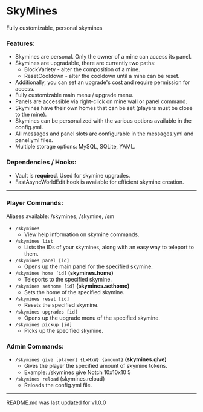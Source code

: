 # SkyMines
Fully customizable, personal skymines

### Features:
* Skymines are personal. Only the owner of a mine can access its panel.
* Skymines are upgradable, there are currently two paths:
  * BlockVariety - alter the composition of a mine.
  * ResetCooldown - alter the cooldown until a mine can be reset.
* Additionally, you can set an upgrade's cost and require permission for access.
* Fully customizable main menu / upgrade menu.
* Panels are accessible via right-click on mine wall or panel command.
* Skymines have their own homes that can be set (players must be close to the mine).
* Skymines can be personalized with the various options available in the config.yml.
* All messages and panel slots are configurable in the messages.yml and panel.yml files.
* Multiple storage options: MySQL, SQLite, YAML.

### Dependencies / Hooks:
* Vault is **required**. Used for skymine upgrades.
* FastAsyncWorldEdit hook is available for efficient skymine creation.

---

### Player Commands:
Aliases available: /skymines, /skymine, /sm

* `/skymines`
  * View help information on skymine commands.
* `/skymines list`
  * Lists the IDs of your skymines, along with an easy way to teleport to them.
* `/skymines panel [id]`
  * Opens up the main panel for the specified skymine.
* `/skymines home [id]` **(skymines.home)**
  * Teleports to the specified skymine.
* `/skymines sethome [id]` **(skymines.sethome)**
  * Sets the home of the specified skymine.
* `/skymines reset [id]`
  * Resets the specified skymine.
* `/skymines upgrades [id]`
  * Opens up the upgrade menu of the specified skymine.
* `/skymines pickup [id]`
  * Picks up the specified skymine.

### Admin Commands:
* `/skymines give [player] {LxHxW} {amount}` **(skymines.give)**
  * Gives the player the specified amount of skymine tokens.
  * Example: /skymines give Notch 10x10x10 5
* `/skymines reload` (skymines.reload)
  * Reloads the config.yml file.

---

README.md was last updated for v1.0.0
